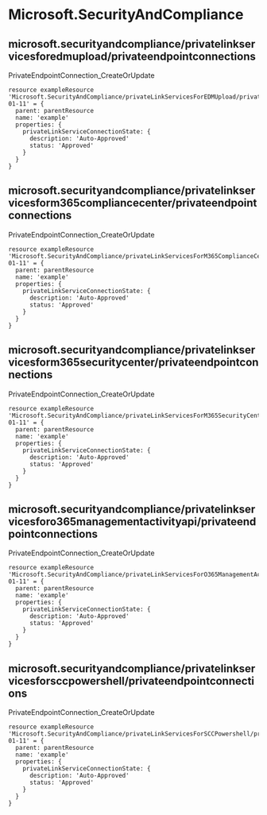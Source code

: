 # Microsoft.SecurityAndCompliance

## microsoft.securityandcompliance/privatelinkservicesforedmupload/privateendpointconnections

PrivateEndpointConnection_CreateOrUpdate
```bicep
resource exampleResource 'Microsoft.SecurityAndCompliance/privateLinkServicesForEDMUpload/privateEndpointConnections@2021-01-11' = {
  parent: parentResource 
  name: 'example'
  properties: {
    privateLinkServiceConnectionState: {
      description: 'Auto-Approved'
      status: 'Approved'
    }
  }
}
```

## microsoft.securityandcompliance/privatelinkservicesform365compliancecenter/privateendpointconnections

PrivateEndpointConnection_CreateOrUpdate
```bicep
resource exampleResource 'Microsoft.SecurityAndCompliance/privateLinkServicesForM365ComplianceCenter/privateEndpointConnections@2021-01-11' = {
  parent: parentResource 
  name: 'example'
  properties: {
    privateLinkServiceConnectionState: {
      description: 'Auto-Approved'
      status: 'Approved'
    }
  }
}
```

## microsoft.securityandcompliance/privatelinkservicesform365securitycenter/privateendpointconnections

PrivateEndpointConnection_CreateOrUpdate
```bicep
resource exampleResource 'Microsoft.SecurityAndCompliance/privateLinkServicesForM365SecurityCenter/privateEndpointConnections@2021-01-11' = {
  parent: parentResource 
  name: 'example'
  properties: {
    privateLinkServiceConnectionState: {
      description: 'Auto-Approved'
      status: 'Approved'
    }
  }
}
```

## microsoft.securityandcompliance/privatelinkservicesforo365managementactivityapi/privateendpointconnections

PrivateEndpointConnection_CreateOrUpdate
```bicep
resource exampleResource 'Microsoft.SecurityAndCompliance/privateLinkServicesForO365ManagementActivityAPI/privateEndpointConnections@2021-01-11' = {
  parent: parentResource 
  name: 'example'
  properties: {
    privateLinkServiceConnectionState: {
      description: 'Auto-Approved'
      status: 'Approved'
    }
  }
}
```

## microsoft.securityandcompliance/privatelinkservicesforsccpowershell/privateendpointconnections

PrivateEndpointConnection_CreateOrUpdate
```bicep
resource exampleResource 'Microsoft.SecurityAndCompliance/privateLinkServicesForSCCPowershell/privateEndpointConnections@2021-01-11' = {
  parent: parentResource 
  name: 'example'
  properties: {
    privateLinkServiceConnectionState: {
      description: 'Auto-Approved'
      status: 'Approved'
    }
  }
}
```
